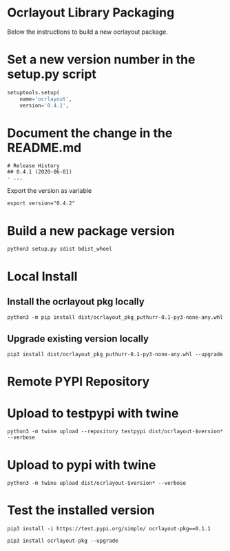 # Ocrlayout Library Packaging

Below the instructions to build a new ocrlayout package. 

# Set a new version number in the setup.py script 
```python
setuptools.setup(
    name='ocrlayout',  
    version='0.4.1',
```
# Document the change in the README.md 
```
# Release History
## 0.4.1 (2020-06-01)
- ...
```
Export the version as variable 
```
export version="0.4.2"
```
# Build a new package version
```
python3 setup.py sdist bdist_wheel
```
# Local Install
## Install the ocrlayout pkg locally 
```
python3 -m pip install dist/ocrlayout_pkg_puthurr-0.1-py3-none-any.whl
```
## Upgrade existing version locally
```
pip3 install dist/ocrlayout_pkg_puthurr-0.1-py3-none-any.whl --upgrade
```
# Remote PYPI Repository
# Upload to testpypi with twine
```
python3 -m twine upload --repository testpypi dist/ocrlayout-$version* --verbose
```
# Upload to pypi with twine
```
python3 -m twine upload dist/ocrlayout-$version* --verbose
```
# Test the installed version 
```
pip3 install -i https://test.pypi.org/simple/ ocrlayout-pkg==0.1.1
```
```
pip3 install ocrlayout-pkg --upgrade
```
